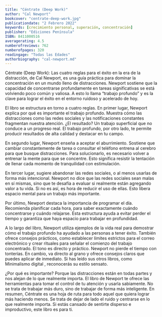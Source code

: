 ```yaml
---
title: "Céntrate (Deep Work)"
author: "Cal Newport"
bookcover: "centrate-deep-work.jpg"
publicationdate: "2 Febrero 2022"
keywords: [crecimiento personal, superación, concentración]
publisher: "Ediciones Península"
ISBN: 8411000516
averagerating: 4.5
numberofreviews: 762
numberofpages: 320
readingage: "Todas las Edades"
authorbiography: "cal-newport.md"
---
```


Céntrate (Deep Work): Las cuatro reglas para el éxito en la era de la distracción, de Cal Newport, es una guía práctica para dominar la concentración en un mundo lleno de distracciones. Newport sostiene que la capacidad de concentrarse profundamente en tareas significativas se está volviendo poco común y valiosa. A esto lo llama “trabajo profundo” y es la clave para lograr el éxito en el entorno ruidoso y acelerado de hoy.

El libro se estructura en torno a cuatro reglas. En primer lugar, Newport explica por qué es importante el trabajo profundo. Muestra cómo las distracciones como las redes sociales y las notificaciones constantes fragmentan nuestra atención. ¿El resultado? Un trabajo superficial que no conduce a un progreso real. El trabajo profundo, por otro lado, te permite producir resultados de alta calidad y destacar en tu campo.

En segundo lugar, Newport enseña a aceptar el aburrimiento. Sostiene que cambiar constantemente de tarea o consultar el teléfono entrena al cerebro para que busque distracciones. Para solucionarlo, es necesario volver a entrenar la mente para que se concentre. Esto significa resistir la tentación de llenar cada momento de tranquilidad con estimulación.

En tercer lugar, sugiere abandonar las redes sociales, o al menos usarlas de forma más intencional. Newport no dice que las redes sociales sean malas en sí mismas, sino que te desafía a evaluar si realmente están agregando valor a tu vida. Si no es así, es hora de reducir el uso de ellas. Esto libera espacio mental para un trabajo más importante.

Por último, Newport destaca la importancia de programar el día. Recomienda planificar cada hora, para saber exactamente cuándo concentrarse y cuándo relajarse. Esta estructura ayuda a evitar perder el tiempo y garantiza que haya espacio para trabajar en profundidad.

A lo largo del libro, Newport utiliza ejemplos de la vida real para demostrar cómo el trabajo profundo ha ayudado a las personas a tener éxito. También ofrece consejos prácticos, como establecer límites estrictos para el correo electrónico y crear rituales para señalar el comienzo del trabajo concentrado.
El tono es directo y práctico. Newport no pierde el tiempo con tonterías. En cambio, va directo al grano y ofrece consejos claros que puedes aplicar de inmediato. Si has leído sus otros libros, como Minimalismo digital , reconocerás su estilo sensato.

¿Por qué es importante? Porque las distracciones están en todas partes y nos alejan de lo que realmente importa. El libro de Newport te ofrece las herramientas para tomar el control de tu atención y usarla sabiamente. No se trata de trabajar más duro, sino de trabajar de forma más inteligente.
En resumen, Céntrate es una hoja de ruta para todo aquel que quiera lograr más haciendo menos. Se trata de dejar de lado el ruido y centrarse en lo que realmente importa. Si estás cansado de sentirte disperso e improductivo, este libro es para ti.